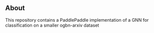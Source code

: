## About
This repository contains a PaddlePaddle implementation of a GNN for classification on a smaller ogbn-arxiv dataset
